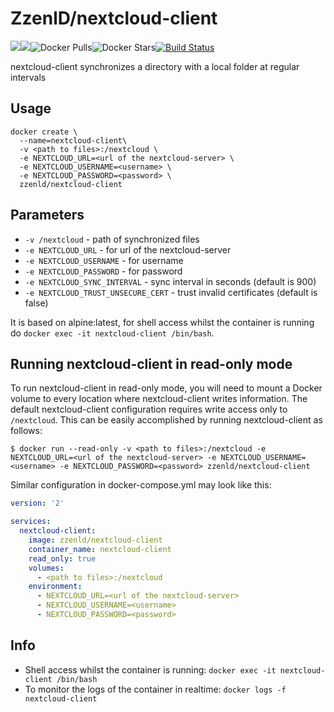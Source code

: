 # ZzenlD/nextcloud-client
[![](https://images.microbadger.com/badges/version/zzenld/nextcloud-client.svg)](https://microbadger.com/images/zzenld/nextcloud-client "Get your own version badge on microbadger.com")[![](https://images.microbadger.com/badges/image/zzenld/nextcloud-client.svg)](https://microbadger.com/images/zzenld/nextcloud-client "Get your own image badge on microbadger.com")![Docker Pulls](https://img.shields.io/docker/pulls/zzenld/nextcloud-client.svg)![Docker Stars](https://img.shields.io/docker/stars/zzenld/nextcloud-client.svg)[![Build Status](https://ci.linuxserver.io/buildStatus/icon?job=Docker-Builders/x86-64/x86-64-duplicati)](https://ci.linuxserver.io/job/Docker-Builders/job/x86-64/job/x86-64-duplicati/)

nextcloud-client synchronizes a directory with a local folder at regular intervals

## Usage

```
docker create \
  --name=nextcloud-client\
  -v <path to files>:/nextcloud \
  -e NEXTCLOUD_URL=<url of the nextcloud-server> \
  -e NEXTCLOUD_USERNAME=<username> \
  -e NEXTCLOUD_PASSWORD=<password> \
  zzenld/nextcloud-client
```


## Parameters

* `-v /nextcloud` - path of synchronized files
* `-e NEXTCLOUD_URL` - for url of the nextcloud-server
* `-e NEXTCLOUD_USERNAME` - for username
* `-e NEXTCLOUD_PASSWORD` - for password
* `-e NEXTCLOUD_SYNC_INTERVAL` - sync interval in seconds (default is 900)
* `-e NEXTCLOUD_TRUST_UNSECURE_CERT` - trust invalid certificates (default is false)

It is based on alpine:latest, for shell access whilst the container is running do `docker exec -it nextcloud-client /bin/bash`.


## Running nextcloud-client in read-only mode
To run nextcloud-client in read-only mode, you will need to mount a Docker volume to every location where nextcloud-client writes information. The default nextcloud-client configuration requires write access only to `/nextcloud`. This can be easily accomplished by running nextcloud-client as follows:

```console
$ docker run --read-only -v <path to files>:/nextcloud -e NEXTCLOUD_URL=<url of the nextcloud-server> -e NEXTCLOUD_USERNAME=<username> -e NEXTCLOUD_PASSWORD=<password> zzenld/nextcloud-client
```

Similar configuration in docker-compose.yml may look like this:
```yaml
version: '2'

services:
  nextcloud-client:
    image: zzenld/nextcloud-client
    container_name: nextcloud-client
    read_only: true
    volumes:
      - <path to files>:/nextcloud
    environment:
      - NEXTCLOUD_URL=<url of the nextcloud-server>
      - NEXTCLOUD_USERNAME=<username>
      - NEXTCLOUD_PASSWORD=<password>
```

## Info

* Shell access whilst the container is running: `docker exec -it nextcloud-client /bin/bash`
* To monitor the logs of the container in realtime: `docker logs -f nextcloud-client`
